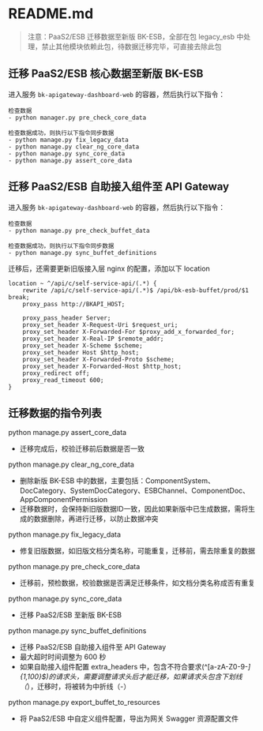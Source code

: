 # README.md

> 注意：PaaS2/ESB 迁移数据至新版 BK-ESB，全部在包 legacy_esb 中处理，禁止其他模块依赖此包，待数据迁移完毕，可直接去除此包

## 迁移 PaaS2/ESB 核心数据至新版 BK-ESB

进入服务 `bk-apigateway-dashboard-web` 的容器，然后执行以下指令：

```
检查数据
- python manager.py pre_check_core_data

检查数据成功，则执行以下指令同步数据
- python manage.py fix_legacy_data
- python manage.py clear_ng_core_data
- python manage.py sync_core_data
- python manage.py assert_core_data
```


## 迁移 PaaS2/ESB 自助接入组件至 API Gateway

进入服务 `bk-apigateway-dashboard-web` 的容器，然后执行以下指令：
```
检查数据
- python manage.py pre_check_buffet_data

检查数据成功，则执行以下指令同步数据
- python manage.py sync_buffet_definitions
```

迁移后，还需要更新旧版接入层 nginx 的配置，添加以下 location
```
location ~ ^/api/c/self-service-api/(.*) {
    rewrite /api/c/self-service-api/(.*)$ /api/bk-esb-buffet/prod/$1 break;
    proxy_pass http://BKAPI_HOST;

    proxy_pass_header Server;
    proxy_set_header X-Request-Uri $request_uri;
    proxy_set_header X-Forwarded-For $proxy_add_x_forwarded_for;
    proxy_set_header X-Real-IP $remote_addr;
    proxy_set_header X-Scheme $scheme;
    proxy_set_header Host $http_host;
    proxy_set_header X-Forwarded-Proto $scheme;
    proxy_set_header X-Forwarded-Host $http_host;
    proxy_redirect off;
    proxy_read_timeout 600;
}
```

## 迁移数据的指令列表

python manage.py assert_core_data
- 迁移完成后，校验迁移前后数据是否一致

python manage.py clear_ng_core_data
- 删除新版 BK-ESB 中的数据，主要包括：ComponentSystem、DocCategory、SystemDocCategory、ESBChannel、ComponentDoc、AppComponentPermission
- 迁移数据时，会保持新旧版数据ID一致，因此如果新版中已生成数据，需将生成的数据删除，再进行迁移，以防止数据冲突

python manage.py fix_legacy_data
- 修复旧版数据，如旧版文档分类名称，可能重复，迁移前，需去除重复的数据

python manage.py pre_check_core_data
- 迁移前，预检数据，校验数据是否满足迁移条件，如文档分类名称成否有重复

python manage.py sync_core_data
- 迁移 PaaS2/ESB 至新版 BK-ESB

python manage.py sync_buffet_definitions
- 迁移 PaaS2/ESB 自助接入组件至 API Gateway
- 最大超时时间调整为 600 秒
- 如果自助接入组件配置 extra_headers 中，包含不符合要求(^[a-zA-Z0-9-_]{1,100}$)的请求头，需要调整请求头后才能迁移，如果请求头包含下划线（_），迁移时，将被转为中折线（-）

python manage.py export_buffet_to_resources
- 将 PaaS2/ESB 中自定义组件配置，导出为网关 Swagger 资源配置文件
